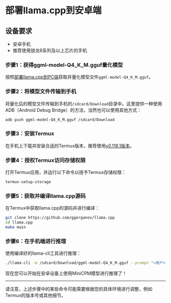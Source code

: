 # 部署llama.cpp到安卓端

## 设备要求
- 安卓手机
- 推荐使用骁龙8系列及以上芯片的手机

### 步骤1：获得ggml-model-Q4_K_M.gguf量化模型

按照[部署llama.cpp到PC端](llama.cpp_pc.md)获取并量化模型文件`ggml-model-Q4_K_M.gguf`。

### 步骤2：将模型文件传输到手机

将量化后的模型文件传输到手机的`/sdcard/Download`目录中。这里提供一种使用ADB（Android Debug Bridge）的方法，当然也可以使用其他方式：

```sh
adb push ggml-model-Q4_K_M.gguf /sdcard/Download
```

### 步骤3：安装Termux

在手机上下载并安装合适的Termux版本，推荐使用[v0.118.1版本](https://github.com/termux/termux-app/releases/tag/v0.118.1)。

### 步骤4：授权Termux访问存储权限

打开Termux应用，并运行以下命令以授予Termux存储权限：

```sh
termux-setup-storage
```

### 步骤5：获取并编译llama.cpp源码

在Termux中获取llama.cpp的源码并进行编译：

```sh
git clone https://github.com/ggerganov/llama.cpp
cd llama.cpp
make main
```

### 步骤6：在手机端进行推理

使用编译好的llama-cli工具进行推理：

```sh
./llama-cli -m /sdcard/Download/ggml-model-Q4_K_M.gguf --prompt "<用户>你知道openmbmb么<AI>"
```

现在您可以开始在安卓设备上使用MiniCPM模型进行推理了！

---
请注意，上述步骤中的某些命令可能需要根据您的具体环境进行调整，例如Termux的版本号或其他细节。
```
